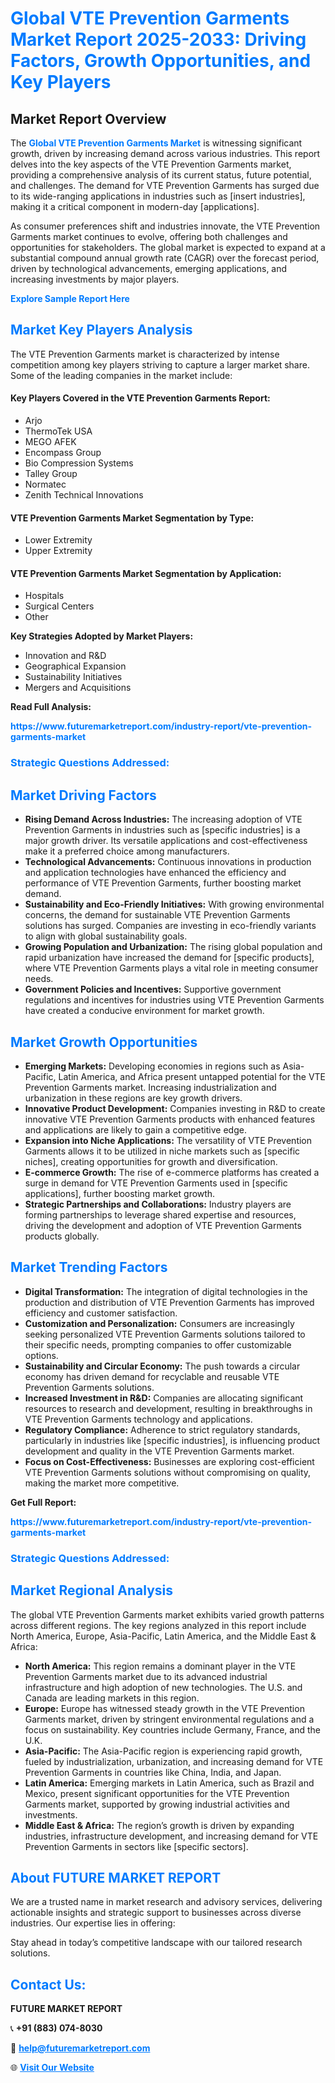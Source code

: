 <h1 style="color: #007BFF;">Global VTE Prevention Garments Market Report 2025-2033: Driving Factors, Growth Opportunities, and Key Players</h1>

<section id="overview">
<h2>Market Report Overview</h2>
<p>The <a href="https://www.futuremarketreport.com/industry-report/vte-prevention-garments-market" style="color: #007BFF; text-decoration: none;"><strong>Global VTE Prevention Garments Market</strong></a> is witnessing significant growth, driven by increasing demand across various industries. This report delves into the key aspects of the VTE Prevention Garments market, providing a comprehensive analysis of its current status, future potential, and challenges. The demand for VTE Prevention Garments has surged due to its wide-ranging applications in industries such as [insert industries], making it a critical component in modern-day [applications].</p>
<p>As consumer preferences shift and industries innovate, the VTE Prevention Garments market continues to evolve, offering both challenges and opportunities for stakeholders. The global market is expected to expand at a substantial compound annual growth rate (CAGR) over the forecast period, driven by technological advancements, emerging applications, and increasing investments by major players.</p>
</section>

<section id="overview">
<p><a href="https://www.futuremarketreport.com/request-sample/reportId=77866" style="color: #007BFF; text-decoration: none;"><strong>Explore Sample Report Here</strong></a></p>
</section>

<section id="key-players">
<h2 style="color: #007BFF;">Market Key Players Analysis</h2>
<p>The VTE Prevention Garments market is characterized by intense competition among key players striving to capture a larger market share. Some of the leading companies in the market include:</p>
<h4>Key Players Covered in the VTE Prevention Garments Report:</h4>
<ul><li>Arjo</li><li>ThermoTek USA</li><li>MEGO AFEK</li><li>Encompass Group</li><li>Bio Compression Systems</li><li>Talley Group</li><li>Normatec</li><li>Zenith Technical Innovations</li></ul>
<h4>VTE Prevention Garments Market Segmentation by Type:</h4>
<ul><li>Lower Extremity</li><li>Upper Extremity</li></ul>

<h4>VTE Prevention Garments Market Segmentation by Application:</h4>
<ul><li>Hospitals</li><li>Surgical Centers</li><li>Other</li></ul>
<p><strong>Key Strategies Adopted by Market Players:</strong></p>
<ul>
<li>Innovation and R&D</li>
<li>Geographical Expansion</li>
<li>Sustainability Initiatives</li>
<li>Mergers and Acquisitions</li>
</ul>
</section>

<section>
<p><strong>Read Full Analysis: </strong></p><a href="https://www.futuremarketreport.com/industry-report/vte-prevention-garments-market" style="color: #007BFF; text-decoration: none;"><strong>https://www.futuremarketreport.com/industry-report/vte-prevention-garments-market</strong></a>
<h3 style="color: #007BFF;">Strategic Questions Addressed:</h3>
</section>

<section id="driving-factors">
<h2 style="color: #007BFF;">Market Driving Factors</h2>
<ul>
<li><strong>Rising Demand Across Industries:</strong> The increasing adoption of VTE Prevention Garments in industries such as [specific industries] is a major growth driver. Its versatile applications and cost-effectiveness make it a preferred choice among manufacturers.</li>
<li><strong>Technological Advancements:</strong> Continuous innovations in production and application technologies have enhanced the efficiency and performance of VTE Prevention Garments, further boosting market demand.</li>
<li><strong>Sustainability and Eco-Friendly Initiatives:</strong> With growing environmental concerns, the demand for sustainable VTE Prevention Garments solutions has surged. Companies are investing in eco-friendly variants to align with global sustainability goals.</li>
<li><strong>Growing Population and Urbanization:</strong> The rising global population and rapid urbanization have increased the demand for [specific products], where VTE Prevention Garments plays a vital role in meeting consumer needs.</li>
<li><strong>Government Policies and Incentives:</strong> Supportive government regulations and incentives for industries using VTE Prevention Garments have created a conducive environment for market growth.</li>
</ul>
</section>

<section id="growth-opportunities">
<h2 style="color: #007BFF;">Market Growth Opportunities</h2>
<ul>
<li><strong>Emerging Markets:</strong> Developing economies in regions such as Asia-Pacific, Latin America, and Africa present untapped potential for the VTE Prevention Garments market. Increasing industrialization and urbanization in these regions are key growth drivers.</li>
<li><strong>Innovative Product Development:</strong> Companies investing in R&D to create innovative VTE Prevention Garments products with enhanced features and applications are likely to gain a competitive edge.</li>
<li><strong>Expansion into Niche Applications:</strong> The versatility of VTE Prevention Garments allows it to be utilized in niche markets such as [specific niches], creating opportunities for growth and diversification.</li>
<li><strong>E-commerce Growth:</strong> The rise of e-commerce platforms has created a surge in demand for VTE Prevention Garments used in [specific applications], further boosting market growth.</li>
<li><strong>Strategic Partnerships and Collaborations:</strong> Industry players are forming partnerships to leverage shared expertise and resources, driving the development and adoption of VTE Prevention Garments products globally.</li>
</ul>
</section>

<section id="trending-factors">
<h2 style="color: #007BFF;">Market Trending Factors</h2>
<ul>
<li><strong>Digital Transformation:</strong> The integration of digital technologies in the production and distribution of VTE Prevention Garments has improved efficiency and customer satisfaction.</li>
<li><strong>Customization and Personalization:</strong> Consumers are increasingly seeking personalized VTE Prevention Garments solutions tailored to their specific needs, prompting companies to offer customizable options.</li>
<li><strong>Sustainability and Circular Economy:</strong> The push towards a circular economy has driven demand for recyclable and reusable VTE Prevention Garments solutions.</li>
<li><strong>Increased Investment in R&D:</strong> Companies are allocating significant resources to research and development, resulting in breakthroughs in VTE Prevention Garments technology and applications.</li>
<li><strong>Regulatory Compliance:</strong> Adherence to strict regulatory standards, particularly in industries like [specific industries], is influencing product development and quality in the VTE Prevention Garments market.</li>
<li><strong>Focus on Cost-Effectiveness:</strong> Businesses are exploring cost-efficient VTE Prevention Garments solutions without compromising on quality, making the market more competitive.</li>
</ul>
</section>

<section>
<p><strong>Get Full Report: </strong></p><a href="https://www.futuremarketreport.com/industry-report/vte-prevention-garments-market" style="color: #007BFF; text-decoration: none;"><strong>https://www.futuremarketreport.com/industry-report/vte-prevention-garments-market</strong></a>
<h3 style="color: #007BFF;">Strategic Questions Addressed:</h3>
</section>


<section id="regional-analysis">
<h2 style="color: #007BFF;">Market Regional Analysis</h2>
<p>The global VTE Prevention Garments market exhibits varied growth patterns across different regions. The key regions analyzed in this report include North America, Europe, Asia-Pacific, Latin America, and the Middle East & Africa:</p>
<ul>
<li><strong>North America:</strong> This region remains a dominant player in the VTE Prevention Garments market due to its advanced industrial infrastructure and high adoption of new technologies. The U.S. and Canada are leading markets in this region.</li>
<li><strong>Europe:</strong> Europe has witnessed steady growth in the VTE Prevention Garments market, driven by stringent environmental regulations and a focus on sustainability. Key countries include Germany, France, and the U.K.</li>
<li><strong>Asia-Pacific:</strong> The Asia-Pacific region is experiencing rapid growth, fueled by industrialization, urbanization, and increasing demand for VTE Prevention Garments in countries like China, India, and Japan.</li>
<li><strong>Latin America:</strong> Emerging markets in Latin America, such as Brazil and Mexico, present significant opportunities for the VTE Prevention Garments market, supported by growing industrial activities and investments.</li>
<li><strong>Middle East & Africa:</strong> The region’s growth is driven by expanding industries, infrastructure development, and increasing demand for VTE Prevention Garments in sectors like [specific sectors].</li>
</ul>
</section>

<footer>
<h2 style="color: #007BFF;">About FUTURE MARKET REPORT</h2>
<p>We are a trusted name in market research and advisory services, delivering actionable insights and strategic support to businesses across diverse industries. Our expertise lies in offering:</p>

<p>Stay ahead in today’s competitive landscape with our tailored research solutions.</p>

<h2 style="color: #007BFF;">Contact Us:</h2>
<p><strong>FUTURE MARKET REPORT</strong></p>
<p>📞 <strong>+91 (883) 074-8030</strong></p>
<p>📧 <strong><a href="mailto:help@futuremarketreport.com" style="color: #007BFF;">help@futuremarketreport.com</a></strong></p>
<p>🌐 <strong><a href="https://www.futuremarketreport.com/" style="color: #007BFF;">Visit Our Website</a></strong></p>
</footer>